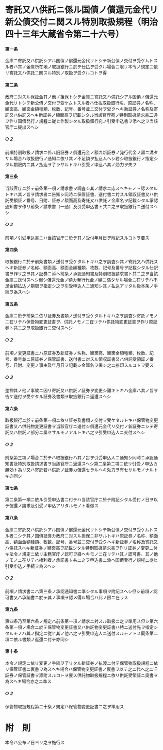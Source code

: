 # 寄託又ハ供託ニ係ル国債ノ償還元金代リ新公債交付ニ関スル特別取扱規程（明治四十三年大蔵省令第二十六号）
#### 第一条
金庫ニ寄託又ハ供託シアル国債ノ償還元金代リトシテ新公債ノ交付ヲ受ケムトスル者ハ其ノ金庫所在地ノ取扱銀行ニ於テ仕払ヲ受クル場合ニ限リ本令ノ規定ニ依リ寄託又ハ供託ニ関スル特別ノ取扱ヲ受クルコトヲ得
#### 第二条
政府ニ対スル保証金其ノ他ノ担保トシテ金庫ニ寄託又ハ供託シアル国債ノ償還元金代リトシテ新公債ノ交付ヲ受ケムトスル者ハ仕払取扱銀行名、原証券ノ名称、額面高、額面金額種類、枚数、記号、番号並ニ交付ヲ受クヘキ新証券ノ名称及寄託又ハ供託スヘキ新証券ノ額面高ヲ記載シタル当該官庁宛ノ特別取扱請求書二通ヲ作リ国債発行ノ規程ニ従ヒ作製シタル取扱銀行宛ノ引受申込書ヲ添ヘ之ヲ当該官庁ニ提出スヘシ
##### ○２
前項特別取扱ノ請求ニ係ル旧証券ノ償還元金ノ額カ新証券ノ発行代金ノ額ニ満タサル場合ハ取扱銀行ノ通知ニ依リ其ノ不足額ヲ払込ムヘシ若シ取扱銀行ノ指定シタル期限内ニ其ノ払込ヲ了ラサルトキハ引受ノ申込ハ其ノ効力ヲ失フ
#### 第三条
当該官庁ニ於テ前条第一項ノ請求書ヲ調査シ其ノ請求ニ応スヘキモノト認メタルトキハ其ノ旨ヲ請求者ニ告知シ同時ニ保管証書、送付書ニ対スル領収証書又ハ供託受領証ノ番号、日附、証券ノ額面高及寄託又ハ供託ノ金庫名ヲ記載シタル承認通知書ヲ作リ前条ノ請求書（一通）及引受申込書ト共ニ之ヲ取扱銀行ニ送付スヘシ
##### ○２
前項ノ引受申込書ニハ当該官庁ニ於テ其ノ受付年月日ヲ附記スルコトヲ要ス
#### 第四条
取扱銀行ニ於テ前条書類ノ送付ヲ受ケタルトキハ之ヲ調査シ其ノ寄託又ハ供託スヘキ新証券ノ名称、額面高、額面金額種類、枚数、記号及番号ヲ記載シタル仕訳書ヲ作リ之ヲ其ノ証券ニ添ヘ前条ノ承認通知書及特別取扱請求書ト共ニ之ヲ当該金庫ニ送付スヘシ但シ償還元金ノ額カ発行代金ノ額ニ満タサル場合ニ在リテハ不足金額払込ノ期限ヲ指定シ之ヲ引受申込人ニ通知シ其ノ払込アリタル後本条ノ手続ヲ為スヘシ
#### 第五条
金庫ニ於テ前条ニ依リ証券及書類ノ送付ヲ受ケタルトキハ之ヲ調査シ寄託ノモノニ在リテハ保管物変更証書ヲ、供託ノモノニ在リテハ供託物変更証書ヲ作リ原証券ト共ニ之ヲ取扱銀行ニ交付スヘシ
##### ○２
前項ノ変更証書ニハ原証券及新証券ノ名称、額面高、額面金額種類、枚数、記号、番号並ニ原証券ノ保管証書、送付書ニ対スル領収証書又ハ供託受領証ノ番号、日附、変更ノ事由及年月日ヲ記載シ金庫名ヲ署シ之ニ捺印スルコトヲ要ス
##### ○３
差押其ノ他ノ事故ニ因リ寄託又ハ供託ノ証券ヲ変更シ難キトキハ金庫ハ其ノ旨ヲ告ケ送付ヲ受ケタル証券及書類ヲ取扱銀行ニ返還スヘシ
#### 第六条
取扱銀行ニ於テ前条第一項ニ依リ証券及書類ノ交付ヲ受ケタルトキハ保管物変更証書又ハ供託物変更証書ヲ当該官庁ニ送付シ償還元金代リ交付ノ新証券ニシテ寄託又ハ供託ノ部分ニ属セサルモノアルトキハ之ヲ引受申込人ニ交付スヘシ
##### ○２
前条第三項ノ場合ニ於テハ取扱銀行ハ其ノ旨ヲ引受申込人ニ通知シ同時ニ承認通知書及特別取扱請求書ヲ当該官庁ニ返還スヘシ第二条第二項ニ依リ引受ノ申込カ無効ト為リ又ハ寄託若ハ供託ノ証券カ償還セラルヘキ効力ヲ有セサルモノナルトキ亦同シ
#### 第七条
第二条第一項ニ依ル引受申込書ニ付テハ当該官庁ニ於テ附記シタル受付ノ日ヲ以テ償還ノ請求及引受ノ申込アリタルモノト看做ス
#### 第八条
金庫ニ寄託又ハ供託シアル国債ノ償還元金代リトシテ新公債ノ交付ヲ受ケムトスル者ニシテ其ノ国債証券カ政府ニ対スル担保ニ非サルトキハ原証券ノ名称、額面高、額面金額種類、枚数、記号、番号並ニ交付ヲ受クヘキ新証券ノ名称及寄託又ハ供託スヘキ新証券ノ額面高ヲ記載シタル特別取扱請求書ヲ作リ証券ノ変更ニ付キ法令ノ規定ニ依リ主務官庁ノ認可ヲ経ヘキモノニ在リテハ其ノ認可書、其ノ他ノモノニ在リテハ権利者ノ承諾書ト共ニ之ヲ申込書ニ添ヘ国債発行ノ規程ニ従ヒ引受申込ノ手続ヲ為スヘシ
##### ○２
前項ノ請求書ニハ第三条ノ承認通知書ニ準シタル事項ヲ附記スヘシ但シ前項ノ認可書又ハ承諾書ニ於テ其ノ事項ヲ認メ得ル場合ハ此ノ限ニ在ラス
#### 第九条
第四条乃至第六条ノ規定ハ前条第一項ノ請求ニ対スル取扱ニ之ヲ準用ス但シ第六条第一項ノ場合ニ於テ保管物変更証書又ハ供託物変更証書ハ特ニ送付先ヲ指定シタルモノハ其ノ指定ニ従ヒ其ノ他ハ之ヲ引受申込人ニ送付スルモノトス同条第二項ニ依ル書類ノ返還ニ付テ亦同シ
#### 第十条
本令ノ規定ニ依リ変更ノ手続ヲ了リタル新証券ノ払渡ニ付テ保管物取扱規程ニ依リ保管証書ニ裏書ヲ為スヘキ場合ハ保管物変更証書ノ裏書ヲ以テ之ニ代ヘ之ニ旧証券ノ保管証書ヲ添附スルコトヲ要ス供託物取扱規程ニ依リ供託受領証ニ奥書ヲ為スヘキ場合亦之ニ準ス
##### ○２
保管物取扱規程第二十条ノ規定ハ保管物変更証書ニ之ヲ準用ス
# 附　則
本令ハ公布ノ日ヨリ之ヲ施行ス
